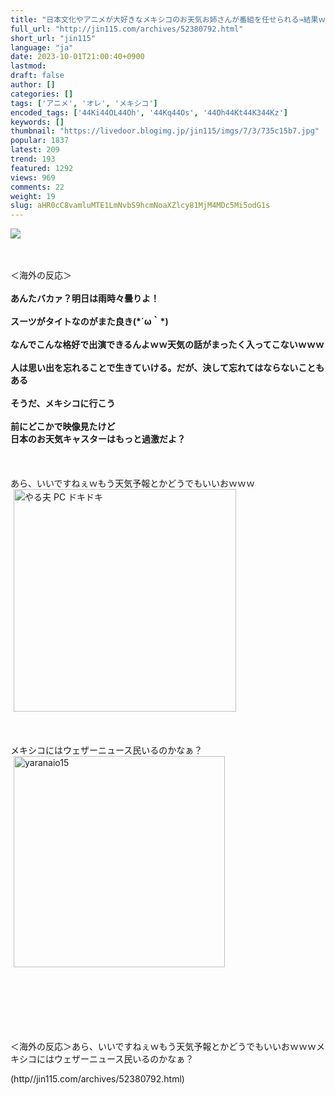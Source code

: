```yaml
---
title: "日本文化やアニメが大好きなメキシコのお天気お姉さんが番組を任せられる→結果ｗｗｗｗｗ "
full_url: "http://jin115.com/archives/52380792.html"
short_url: "jin115"
language: "ja"
date: 2023-10-01T21:00:40+0900
lastmod: 
draft: false
author: []
categories: []
tags: ['アニメ', 'オレ', 'メキシコ']
encoded_tags: ['44Ki44OL44Oh', '44Kq44Os', '44Oh44Kt44K344Kz']
keywords: []
thumbnail: "https://livedoor.blogimg.jp/jin115/imgs/7/3/735c15b7.jpg"
popular: 1837
latest: 209
trend: 193
featured: 1292
views: 969
comments: 22
weight: 19
slug: aHR0cC8vamluMTE1LmNvbS9hcmNoaXZlcy81MjM4MDc5Mi5odG1s
---
```


![](https://livedoor.blogimg.jp/jin115/imgs/7/3/735c15b7.jpg)

<div><a name='more'></a> <br> <br> ＜海外の反応＞<br> <br> <b>あんたバカァ？明日は雨時々曇りよ！</b><br> <br> <b>スーツがタイトなのがまた良き(*´ω｀*)</b><br> <br> <b>なんでこんな格好で出演できるんよｗｗ天気の話がまったく入ってこないｗｗｗ</b><br> <br> <b>人は思い出を忘れることで生きていける。だが、決して忘れてはならないこともある</b><br> <br> <b>そうだ、メキシコに行こう</b><br> <br> <b>前にどこかで映像見たけど<br> 日本のお天気キャスターはもっと過激だよ？<br> </b><br> <br> <br> あら、いいですねぇｗもう天気予報とかどうでもいいおｗｗｗ<br> <img src='https//livedoor.blogimg.jp/jin115/imgs/2/8/28a78c51.gif' alt='やる夫 PC ドキドキ' width='356' border='0' hspace='5' class='pict'><br> <br> <br> <br> メキシコにはウェザーニュース民いるのかなぁ？<br> <img src='https//livedoor.blogimg.jp/jin115/imgs/1/5/1578d5e9.gif' alt='yaranaio15' width='338' border='0' hspace='5' class='pict'><br> <br> <br> <br> <br> <br> <br> <p>＜海外の反応＞あら、いいですねぇｗもう天気予報とかどうでもいいおｗｗｗメキシコにはウェザーニュース民いるのかなぁ？</p></div>

(http//jin115.com/archives/52380792.html)
